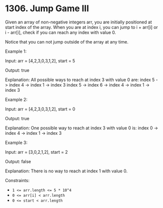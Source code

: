 # 1306. Jump Game III

Given an array of non-negative integers arr, you are initially positioned at start index of the array. When you are at
index i, you can jump to i + arr[i] or i - arr[i], check if you can reach any index with value 0.

Notice that you can not jump outside of the array at any time.

Example 1:

Input: arr = [4,2,3,0,3,1,2], start = 5

Output: true

Explanation:
All possible ways to reach at index 3 with value 0 are:
index 5 -> index 4 -> index 1 -> index 3
index 5 -> index 6 -> index 4 -> index 1 -> index 3

Example 2:

Input: arr = [4,2,3,0,3,1,2], start = 0

Output: true

Explanation:
One possible way to reach at index 3 with value 0 is:
index 0 -> index 4 -> index 1 -> index 3

Example 3:

Input: arr = [3,0,2,1,2], start = 2

Output: false

Explanation: There is no way to reach at index 1 with value 0.

Constraints:

- `1 <= arr.length <= 5 * 10^4`
- `0 <= arr[i] < arr.length`
- `0 <= start < arr.length`





